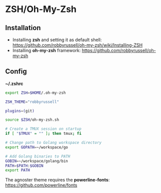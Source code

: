 # ZSH/Oh-My-Zsh

## Installation

* Installing **zsh** and setting it as default shell: https://github.com/robbyrussell/oh-my-zsh/wiki/Installing-ZSH
* Installing **oh-my-zsh** framework: https://github.com/robbyrussell/oh-my-zsh

## Config

**~/.zshrc**

```bash
export ZSH=$HOME/.oh-my-zsh

ZSH_THEME="robbyrussell"

plugins=(git)

source $ZSH/oh-my-zsh.sh

# Create a TMUX session on startup
if [ "$TMUX" = "" ]; then tmux; fi

# Change path to Golang workspace directory
export GOPATH=~/workspace/go

# Add Golang binaries to PATH
GOBIN=~/workspace/golang/bin
PATH=$PATH:$GOBIN
export PATH
```

The agnoster theme requires the **powerline-fonts**: https://github.com/powerline/fonts
